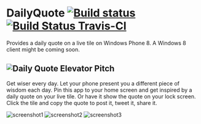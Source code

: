 DailyQuote [![Build status](https://ci.appveyor.com/api/projects/status/mg6i46f70vncbr9n)](https://ci.appveyor.com/project/halllo/dailyquote) [![Build Status Travis-CI](https://travis-ci.org/halllo/DailyQuote.png)](https://travis-ci.org/halllo/DailyQuote)
==========
Provides a daily quote on a live tile on Windows Phone 8. A Windows 8 client might be coming soon.

![Daily Quote](https://raw.github.com/halllo/DailyQuote/master/frontend_wp8/DailyQuote/Assets/Icon.png)
Elevator Pitch
--------------
Get wiser every day. Let your phone present you a different piece of wisdom each day. Pin this app to your home screen and get inspired by a daily quote on your live tile. Or have it show the quote on your lock screen. Click the tile and copy the quote to post it, tweet it, share it.

![screenshot1](https://raw.github.com/halllo/DailyQuote/master/frontend_wp8/DailyQuote/Assets/inapp.png "inside the app")
![screenshot2](https://raw.github.com/halllo/DailyQuote/master/frontend_wp8/DailyQuote/Assets/widetile.png "the app on the home screen")
![screenshot3](https://raw.github.com/halllo/DailyQuote/master/frontend_wp8/DailyQuote/Assets/lockscreen.png "the app on the lock screen")

